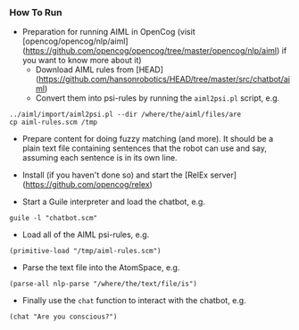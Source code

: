 ### How To Run
- Preparation for running AIML in OpenCog (visit [opencog/opencog/nlp/aiml] (https://github.com/opencog/opencog/tree/master/opencog/nlp/aiml) if you want to know more about it)
  - Download AIML rules from [HEAD] (https://github.com/hansonrobotics/HEAD/tree/master/src/chatbot/aiml)
  - Convert them into psi-rules by running the `aiml2psi.pl` script, e.g.
```
../aiml/import/aiml2psi.pl --dir /where/the/aiml/files/are
cp aiml-rules.scm /tmp
```

- Prepare content for doing fuzzy matching (and more). It should be a plain text file containing sentences that the robot can use and say, assuming each sentence is in its own line.

- Install (if you haven't done so) and start the [RelEx server] (https://github.com/opencog/relex)

- Start a Guile interpreter and load the chatbot, e.g.
```
guile -l "chatbot.scm"
```

- Load all of the AIML psi-rules, e.g.
```
(primitive-load "/tmp/aiml-rules.scm")
```

- Parse the text file into the AtomSpace, e.g.
```
(parse-all nlp-parse "/where/the/text/file/is")
```

- Finally use the `chat` function to interact with the chatbot, e.g.
```
(chat "Are you conscious?")
```

